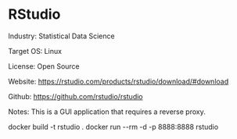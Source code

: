 # RStudio

Industry: Statistical Data Science

Target OS: Linux

License: Open Source

Website: https://rstudio.com/products/rstudio/download/#download

Github: https://github.com/rstudio/rstudio

Notes: This is a GUI application that requires a reverse proxy.

docker build -t rstudio .
docker run --rm -d -p 8888:8888 rstudio
